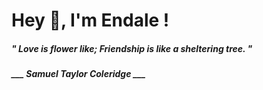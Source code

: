 <h1 title="head"> Hey 👋, I'm Endale !</h1>

**<h5><i>" Love is flower like; Friendship is like a sheltering tree. "</i></h5>**

*<b>___ Samuel Taylor Coleridge ___</b>*

